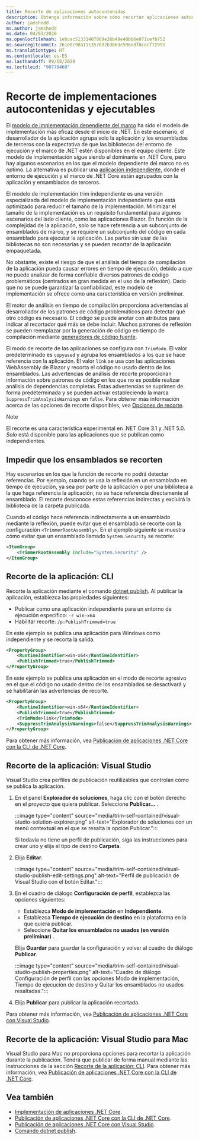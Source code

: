 ```yaml
---
title: Recorte de aplicaciones autocontenidas
description: Obtenga información sobre cómo recortar aplicaciones autocontenidas para reducir su tamaño. .NET Core agrupa el tiempo de ejecución con una aplicación que se publica autocontenida y que, por lo general, incluye más tiempo de ejecución del que es necesario.
author: jamshedd
ms.author: jamshedd
ms.date: 04/03/2020
ms.openlocfilehash: 1ebcac51331407069e26b49e40bb6e071cefb752
ms.sourcegitcommit: 261e0c98a111357692b3b63c596edf0cacf72991
ms.translationtype: HT
ms.contentlocale: es-ES
ms.lasthandoff: 09/18/2020
ms.locfileid: "90770460"
---
```

# <a name="trim-self-contained-deployments-and-executables"></a>Recorte de implementaciones autocontenidas y ejecutables

El [modelo de implementación dependiente del marco](index.md#publish-framework-dependent) ha sido el modelo de implementación más eficaz desde el inicio de .NET. En este escenario, el desarrollador de la aplicación agrupa solo la aplicación y los ensamblados de terceros con la expectativa de que las bibliotecas del entorno de ejecución y el marco de .NET estén disponibles en el equipo cliente. Este modelo de implementación sigue siendo el dominante en .NET Core, pero hay algunos escenarios en los que el modelo dependiente del marco no es óptimo. La alternativa es publicar una [aplicación independiente](index.md#publish-self-contained), donde el entorno de ejecución y el marco de .NET Core están agrupados con la aplicación y ensamblados de terceros.

El modelo de implementación trim independiente es una versión especializada del modelo de implementación independiente que está optimizado para reducir el tamaño de la implementación. Minimizar el tamaño de la implementación es un requisito fundamental para algunos escenarios del lado cliente, como las aplicaciones Blazor. En función de la complejidad de la aplicación, solo se hace referencia a un subconjunto de ensamblados de marco, y se requiere un subconjunto del código en cada ensamblado para ejecutar la aplicación. Las partes sin usar de las bibliotecas no son necesarias y se pueden recortar de la aplicación empaquetada.

No obstante, existe el riesgo de que el análisis del tiempo de compilación de la aplicación pueda causar errores en tiempo de ejecución, debido a que no puede analizar de forma confiable diversos patrones de código problemáticos (centrados en gran medida en el uso de la reflexión). Dado que no se puede garantizar la confiabilidad, este modelo de implementación se ofrece como una característica en versión preliminar.

El motor de análisis en tiempo de compilación proporciona advertencias al desarrollador de los patrones de código problemáticos para detectar qué otro código es necesario. El código se puede anotar con atributos para indicar al recortador qué más se debe incluir. Muchos patrones de reflexión se pueden reemplazar por la generación de código en tiempo de compilación mediante [generadores de código fuente](https://github.com/dotnet/roslyn/blob/master/docs/features/source-generators.md).

El modo de recorte de las aplicaciones se configura con `TrimMode`. El valor predeterminado es `copyused` y agrupa los ensamblados a los que se hace referencia con la aplicación. El valor `link` se usa con las aplicaciones WebAssembly de Blazor y recorta el código no usado dentro de los ensamblados. Las advertencias de análisis de recorte proporcionan información sobre patrones de código en los que no es posible realizar análisis de dependencias completas. Estas advertencias se suprimen de forma predeterminada y se pueden activar estableciendo la marca `SuppressTrimAnalysisWarnings` en `false`. Para obtener más información acerca de las opciones de recorte disponibles, vea [Opciones de recorte](trimming-options.md).

> [!NOTE]
> El recorte es una característica experimental en .NET Core 3.1 y .NET 5.0. _Solo_ está disponible para las aplicaciones que se publican como independientes.

## <a name="prevent-assemblies-from-being-trimmed"></a>Impedir que los ensamblados se recorten

Hay escenarios en los que la función de recorte no podrá detectar referencias. Por ejemplo, cuando se usa la reflexión en un ensamblado en tiempo de ejecución, ya sea por parte de la aplicación o por una biblioteca a la que haga referencia la aplicación, no se hace referencia directamente al ensamblado. El recorte desconoce estas referencias indirectas y excluirá la biblioteca de la carpeta publicada.

Cuando el código hace referencia indirectamente a un ensamblado mediante la reflexión, puede evitar que el ensamblado se recorte con la configuración `<TrimmerRootAssembly>`. En el ejemplo siguiente se muestra cómo evitar que un ensamblado llamado `System.Security` se recorte:

```xml
<ItemGroup>
    <TrimmerRootAssembly Include="System.Security" />
</ItemGroup>
```

## <a name="trim-your-app---cli"></a>Recorte de la aplicación: CLI

Recorte la aplicación mediante el comando [dotnet publish](../tools/dotnet-publish.md). Al publicar la aplicación, establezca las propiedades siguientes:

- Publicar como una aplicación independiente para un entorno de ejecución específico: `-r win-x64`
- Habilitar recorte: `/p:PublishTrimmed=true`

En este ejemplo se publica una aplicación para Windows como independiente y se recorta la salida.

```xml
<PropertyGroup>
    <RuntimeIdentifier>win-x64</RuntimeIdentifier>
    <PublishTrimmed>true</PublishTrimmed>
</PropertyGroup>
```

En este ejemplo se publica una aplicación en el modo de recorte agresivo en el que el código no usado dentro de los ensamblados se desactivará y se habilitarán las advertencias de recorte.

```xml
<PropertyGroup>
    <RuntimeIdentifier>win-x64</RuntimeIdentifier>
    <PublishTrimmed>true</PublishTrimmed>
    <TrimMode>link</TrimMode>
    <SuppressTrimAnalysisWarnings>false</SuppressTrimAnalysisWarnings>
</PropertyGroup>
```

Para obtener más información, vea [Publicación de aplicaciones .NET Core con la CLI de .NET Core](deploy-with-cli.md).

## <a name="trim-your-app---visual-studio"></a>Recorte de la aplicación: Visual Studio

Visual Studio crea perfiles de publicación reutilizables que controlan cómo se publica la aplicación.

01. En el panel **Explorador de soluciones**, haga clic con el botón derecho en el proyecto que quiera publicar. Seleccione **Publicar...** .

    :::image type="content" source="media/trim-self-contained/visual-studio-solution-explorer.png" alt-text="Explorador de soluciones con un menú contextual en el que se resalta la opción Publicar.":::

    Si todavía no tiene un perfil de publicación, siga las instrucciones para crear uno y elija el tipo de destino **Carpeta**.

01. Elija **Editar**.

    :::image type="content" source="media/trim-self-contained/visual-studio-publish-edit-settings.png" alt-text="Perfil de publicación de Visual Studio con el botón Editar.":::

01. En el cuadro de diálogo **Configuración de perfil**, establezca las opciones siguientes:

    - Establezca **Modo de implementación** en **Independiente**.
    - Establezca **Tiempo de ejecución de destino** en la plataforma en la que quiera publicar.
    - Seleccione **Quitar los ensamblados no usados (en versión preliminar)** .

    Elija **Guardar** para guardar la configuración y volver al cuadro de diálogo **Publicar**.

    :::image type="content" source="media/trim-self-contained/visual-studio-publish-properties.png" alt-text="Cuadro de diálogo Configuración de perfil con las opciones Modo de implementación, Tiempo de ejecución de destino y Quitar los ensamblados no usados resaltadas.":::

01. Elija **Publicar** para publicar la aplicación recortada.

Para obtener más información, vea [Publicación de aplicaciones .NET Core con Visual Studio](deploy-with-vs.md).

## <a name="trim-your-app---visual-studio-for-mac"></a>Recorte de la aplicación: Visual Studio para Mac

Visual Studio para Mac no proporciona opciones para recortar la aplicación durante la publicación. Tendrá que publicar de forma manual mediante las instrucciones de la sección [Recorte de la aplicación: CLI](#trim-your-app---cli). Para obtener más información, vea [Publicación de aplicaciones .NET Core con la CLI de .NET Core](deploy-with-cli.md).

## <a name="see-also"></a>Vea también

- [Implementación de aplicaciones .NET Core](index.md).
- [Publicación de aplicaciones .NET Core con la CLI de .NET Core](deploy-with-cli.md).
- [Publicación de aplicaciones .NET Core con Visual Studio](deploy-with-vs.md).
- [Comando dotnet publish](../tools/dotnet-publish.md).
